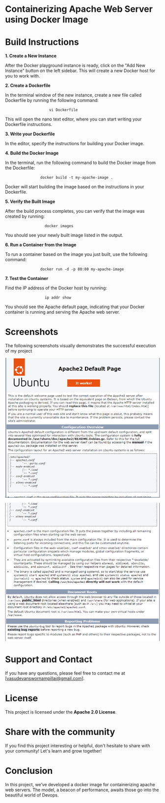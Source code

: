 # Containerizing Apache Web Server using Docker Image

# Build Instructions

**1. Create a New Instance**

After the Docker playground instance is ready, click on the "Add New Instance" button on the left sidebar.
This will create a new Docker host for you to work with.

**2. Create a Dockerfile**

In the terminal window of the new instance, create a new file called Dockerfile by running the following command:

                        vi Dockerfile
This will open the nano text editor, where you can start writing your Dockerfile instructions.

**3. Write your Dockerfile**

In the editor, specify the instructions for building your Docker image. 

**4. Build the Docker Image**

In the terminal, run the following command to build the Docker image from the Dockerfile:

                    docker build -t my-apache-image .


Docker will start building the image based on the instructions in your Dockerfile.

**5. Verify the Built Image**

After the build process completes, you can verify that the image was created by running:

                      docker images
You should see your newly built image listed in the output.

**6. Run a Container from the Image**

To run a container based on the image you just built, use the following command:

                    docker run -d -p 80:80 my-apache-image


**7. Test the Container**

Find the IP address of the Docker host by running:

                      ip addr show

You should see the Apache default page, indicating that your Docker container is running and serving the Apache web server.


# Screenshots

 The following screenshots visually demonstrates the successful execution of my project

 ![Screenshot](apache_working_3.png)

 
 ![Screenshot](apache_working_4.png)

# Support and Contact

If you have any questions, please feel free to contact me at [vasudevanswornampillai@gmail.com].

# License

This project is licensed under the **Apache 2.0 License**.

# Share with the community

If you find this project interesting or helpful, don't hesitate to share with your community! Let's learn and grow together!

# Conclusion

In this project, we’ve developed a docker image for containerizing apache web servers. The model, a beacon of performance, awaits those go into the beautiful world of Devops.
 
